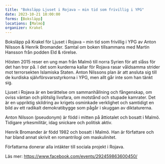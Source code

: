 ```yaml
---
title: "Boksläpp Ljuset i Rojava – min tid som frivillig i YPG"
date: 2023-10-21 18:00:00
forms: [Boksläpp]
locations: [Malmö]
organizer: Krakel
---
```

Boksläpp på Krakel för Ljuset i Rojava – min tid som frivillig i YPG av Anton Nilsson & Henrik Bromander. Samtal om boken tillsammans med Martin Hansson från podden Eld & rörelse. 

Hösten 2015 reser en ung man från Malmö till norra Syrien för att slåss för det han tror på. I det som kurderna kallar för Rojava rasar våldsamma strider mot terrorsekten Islamiska Staten. Anton Nilssons plan är att ansluta sig till de kurdiska självförsvarsstyrkorna i YPG, men allt går inte som han tänkt sig.

Ljuset i Rojava är en berättelse om sammanhållning och fångenskap, om oviss väntan och plötslig livsfara, om motstånd och stupade kamrater. Det är en uppriktig skildring av krigets osminkade verklighet och samtidigt en bild av ett radikalt demokratibygge som pågår i skuggan av diktaturerna.

Anton Nilsson (pseudonym) är född i mitten på åttiotalet och bosatt i Malmö. Tidigare yrkesmilitär, idag snickare och politisk aktiv.

Henrik Bromander är född 1982 och bosatt i Malmö. Han är författare och har bland annat skrivit en romantrilogi om maskulinitet.

Författarna donerar alla intäkter till sociala projekt i Rojava.

Läs mer: https://www.facebook.com/events/292459863600450/

